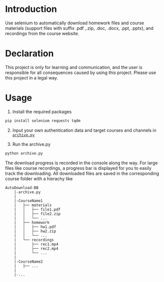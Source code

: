 # Introduction
Use selenium to automatically download homework files and course materials (support files with suffix .pdf ,.zip, .doc, .docx, .ppt, .pptx), and recordings from the course website.

# Declaration
This project is only for learning and communication, and the user is responsible for all consequences caused by using this project. Please use this project in a legal way.

# Usage
1. Install the required packages
```bash
pip install selenium requests tqdm
```

2. Input your own authentication data and target courses and channels in [`archive.py`](https://github.com/Infinity12306/AutoDownload-BB/blob/main/archive.py#L307)

3. Run the archive.py
```bash
python archive.py
```

The download progress is recorded in the console along the way. For large files like course recordings, a progress bar is displayed for you to easily track the downloading. All downloaded files are saved in the corresponding course folder with a hierachy like

```
AutoDownload-BB
    |-archive.py
    |
    |-CourseName1
    |   ├── materials
    |   │   ├── file1.pdf
    |   │   ├── file2.zip
    |   │   └── ...
    |   ├── homework
    |   │   ├── hw1.pdf
    |   │   ├── hw2.zip
    |   │   └── ...
    |   └── recordings
    |       ├── rec1.mp4
    |       ├── rec2.mp4
    |       └── ...
    |   
    |-CourseName2
    |   ├── ...
    |
    |-...
```